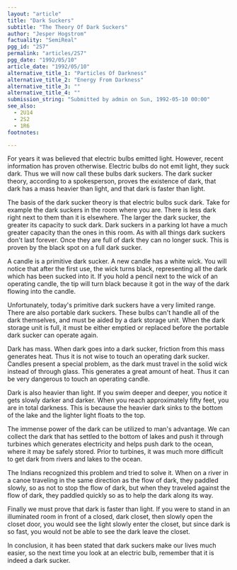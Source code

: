 ```yaml
---
layout: "article"
title: "Dark Suckers"
subtitle: "The Theory Of Dark Suckers"
author: "Jesper Hogstrom"
factuality: "SemiReal"
pgg_id: "2S7"
permalink: "articles/2S7"
pgg_date: "1992/05/10"
article_date: "1992/05/10"
alternative_title_1: "Particles Of Darkness"
alternative_title_2: "Energy From Darkness"
alternative_title_3: ""
alternative_title_4: ""
submission_string: "Submitted by admin on Sun, 1992-05-10 00:00"
see_also:
  - 2U14
  - 2S2
  - 1R6
footnotes: 

---
```

<div>
<p>For years it was believed that electric bulbs emitted light. However, recent information has proven otherwise. Electric bulbs do not emit light, they suck dark. Thus we will now call these bulbs dark suckers. The dark sucker theory, according to a spokesperson, proves the existence of dark, that dark has a mass heavier than light, and that dark is faster than light.</p>
<p>The basis of the dark sucker theory is that electric bulbs suck dark. Take for example the dark suckers in the room where you are. There is less dark right next to them than it is elsewhere. The larger the dark sucker, the greater its capacity to suck dark. Dark suckers in a parking lot have a much greater capacity than the ones in this room. As with all things dark suckers don't last forever. Once they are full of dark they can no longer suck. This is proven by the black spot on a full dark sucker.</p>
<p>A candle is a primitive dark sucker. A new candle has a white wick. You will notice that after the first use, the wick turns black, representing all the dark which has been sucked into it. If you hold a pencil next to the wick of an operating candle, the tip will turn black because it got in the way of the dark flowing into the candle.</p>
<p>Unfortunately, today's primitive dark suckers have a very limited range. There are also portable dark suckers. These bulbs can't handle all of the dark themselves, and must be aided by a dark storage unit. When the dark storage unit is full, it must be either emptied or replaced before the portable dark sucker can operate again.</p>
<p>Dark has mass. When dark goes into a dark sucker, friction from this mass generates heat. Thus it is not wise to touch an operating dark sucker. Candles present a special problem, as the dark must travel in the solid wick instead of through glass. This generates a great amount of heat. Thus it can be very dangerous to touch an operating candle.</p>
<p>Dark is also heavier than light. If you swim deeper and deeper, you notice it gets slowly darker and darker. When you reach approximately fifty feet, you are in total darkness. This is because the heavier dark sinks to the bottom of the lake and the lighter light floats to the top.</p>
<p>The immense power of the dark can be utilized to man's advantage. We can collect the dark that has settled to the bottom of lakes and push it through turbines which generates electricity and helps push dark to the ocean, where it may be safely stored. Prior to turbines, it was much more difficult to get dark from rivers and lakes to the ocean.</p>
<p>The Indians recognized this problem and tried to solve it. When on a river in a canoe traveling in the same direction as the flow of dark, they paddled slowly, so as not to stop the flow of dark, but when they traveled against the flow of dark, they paddled quickly so as to help the dark along its way.</p>
<p>Finally we must prove that dark is faster than light. If you were to stand in an illuminated room in front of a closed, dark closet, then slowly open the closet door, you would see the light slowly enter the closet, but since dark is so fast, you would not be able to see the dark leave the closet.</p>
<p>In conclusion, it has been stated that dark suckers make our lives much easier, so the next time you look at an electric bulb, remember that it is indeed a dark sucker.</p>
</div>
